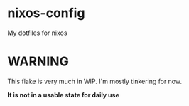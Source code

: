 # nixos-config
My dotfiles for nixos

# WARNING
This flake is very much in WIP. I'm mostly tinkering for now. 

**It is not in a usable state for daily use**
